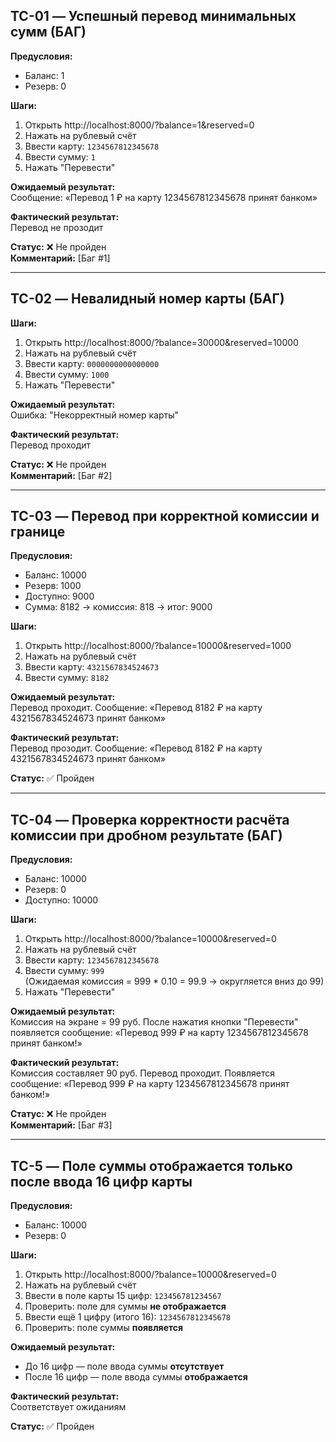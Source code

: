 ## TC-01 — Успешный перевод минимальных сумм (БАГ)

**Предусловия:**  
- Баланс: 1  
- Резерв: 0

**Шаги:**  
1. Открыть http://localhost:8000/?balance=1&reserved=0  
2. Нажать на рублевый счёт
3. Ввести карту: `1234567812345678`  
4. Ввести сумму: `1`  
5. Нажать "Перевести"

**Ожидаемый результат:**  
Сообщение: «Перевод 1 ₽ на карту 1234567812345678 принят банком»

**Фактический результат:**  
Перевод не прозодит

**Статус:** ❌ Не пройден  
**Комментарий:** [Баг #1]

---

## TC-02 — Невалидный номер карты (БАГ)

**Шаги:**  
1. Открыть http://localhost:8000/?balance=30000&reserved=10000
2. Нажать на рублевый счёт
3. Ввести карту: `0000000000000000`  
4. Ввести сумму: `1000`  
5. Нажать "Перевести"

**Ожидаемый результат:**  
Ошибка: "Некорректный номер карты"

**Фактический результат:**  
Перевод проходит

**Статус:** ❌ Не пройден  
**Комментарий:** [Баг #2]

---

## TC-03 — Перевод при корректной комиссии и границе

**Предусловия:**  
- Баланс: 10000  
- Резерв: 1000  
- Доступно: 9000  
- Сумма: 8182 → комиссия: 818 → итог: 9000

**Шаги:**  
1. Открыть http://localhost:8000/?balance=10000&reserved=1000
2. Нажать на рублевый счёт
3. Ввести карту: `4321567834524673`
4. Ввести сумму: `8182`

**Ожидаемый результат:**  
Перевод проходит. 
Сообщение: «Перевод 8182 ₽ на карту 4321567834524673 принят банком»

**Фактический результат:**  
Перевод прозодит. 
Сообщение: «Перевод 8182 ₽ на карту 4321567834524673 принят банком»

**Статус:** ✅ Пройден

---

## TC-04 — Проверка корректности расчёта комиссии при дробном результате (БАГ)
 
**Предусловия:**  
- Баланс: 10000  
- Резерв: 0  
- Доступно: 10000

**Шаги:**  
1. Открыть http://localhost:8000/?balance=10000&reserved=0
2. Нажать на рублевый счёт
3. Ввести карту: `1234567812345678`  
4. Ввести сумму: `999`  
   (Ожидаемая комиссия = 999 * 0.10 = 99.9 → округляется вниз до 99)  
5. Нажать "Перевести"

**Ожидаемый результат:**   
Комиссия на экране = 99 руб. 
После нажатия кнопки "Перевести" появляется сообщение: «Перевод 999 ₽ на карту 1234567812345678 принят банком!»

**Фактический результат:**  
Комиссия составляет 90 руб.
Перевод проходит.
Появляется сообщение: «Перевод 999 ₽ на карту 1234567812345678 принят банком!»

**Статус:** ❌ Не пройден  
**Комментарий:** [Баг #3]

---

## TC-5 — Поле суммы отображается только после ввода 16 цифр карты
 
**Предусловия:**  
- Баланс: 10000  
- Резерв: 0

**Шаги:**  
1. Открыть http://localhost:8000/?balance=10000&reserved=0  
2. Нажать на рублевый счёт  
3. Ввести в поле карты 15 цифр: `123456781234567`  
4. Проверить: поле для суммы **не отображается**  
5. Ввести ещё 1 цифру (итого 16): `1234567812345678`  
6. Проверить: поле суммы **появляется**

**Ожидаемый результат:**  
- До 16 цифр — поле ввода суммы **отсутствует**
- После 16 цифр — поле ввода суммы **отображается**

**Фактический результат:**  
Соответствует ожиданиям

**Статус:** ✅ Пройден
